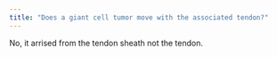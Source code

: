 ```yaml
---
title: "Does a giant cell tumor move with the associated tendon?"
---
```

No, it arrised from the tendon sheath not the tendon.

